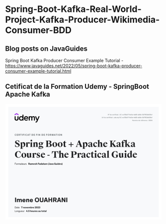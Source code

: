 # Spring-Boot-Kafka-Real-World-Project-Kafka-Producer-Wikimedia-Consumer-BDD
## Blog posts on JavaGuides
Spring Boot Kafka Producer Consumer Example Tutorial - https://www.javaguides.net/2022/05/spring-boot-kafka-producer-consumer-example-tutorial.html

## Cetificat de la Formation Udemy - SpringBoot Apache Kafka
![formation_udemy_Spring Boot Apache Kafka](springboot-apacheKafka.jpg)


